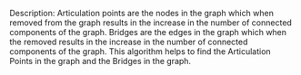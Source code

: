 Description:
Articulation points are the nodes in the graph which when removed from the graph results in the increase in the number of connected components of the graph.
Bridges are the edges in the graph which when the removed results in the increase in the number of connected components of the graph.
This algorithm helps to find the Articulation Points in the graph and the Bridges in the graph.
